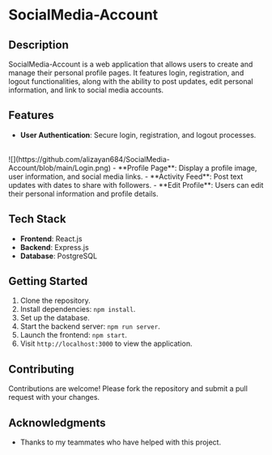 # SocialMedia-Account

## Description
SocialMedia-Account is a web application that allows users to create and manage their personal profile pages. It features login, registration, and logout functionalities, along with the ability to post updates, edit personal information, and link to social media accounts.

## Features
- **User Authentication**: Secure login, registration, and logout processes.
<br>
![](https://github.com/alizayan684/SocialMedia-Account/blob/main/Login.png)
- **Profile Page**: Display a profile image, user information, and social media links.
- **Activity Feed**: Post text updates with dates to share with followers.
- **Edit Profile**: Users can edit their personal information and profile details.

## Tech Stack
- **Frontend**: React.js
- **Backend**: Express.js
- **Database**: PostgreSQL

## Getting Started
1. Clone the repository.
2. Install dependencies: `npm install`.
3. Set up the database.
4. Start the backend server: `npm run server`.
5. Launch the frontend: `npm start`.
6. Visit `http://localhost:3000` to view the application.

## Contributing
Contributions are welcome! Please fork the repository and submit a pull request with your changes.

## Acknowledgments
- Thanks to my teammates who have helped with this project.
